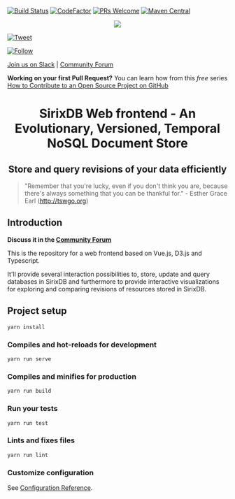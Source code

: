 [![Build Status](https://travis-ci.org/sirixdb/sirix.png)](https://travis-ci.org/sirixdb/sirix)
[![CodeFactor](https://www.codefactor.io/repository/github/sirixdb/sirix/badge)](https://www.codefactor.io/repository/github/sirixdb/sirix)
[![PRs Welcome](https://img.shields.io/badge/PRs-welcome-brightgreen.svg?style=flat-square)](http://makeapullrequest.com)
[![Maven Central](https://img.shields.io/maven-central/v/io.sirix/sirix-parent.svg)](https://search.maven.org/search?q=g:io.sirix)

<p align="center"><img src="https://raw.githubusercontent.com/sirixdb/sirix/master/logo.png"/></p>

[![Tweet](https://img.shields.io/twitter/url/http/shields.io.svg?style=social)](https://twitter.com/intent/tweet?text=SirixDB+-+a+storage+system%2C+which+creates+%28very+small-sized%29+snapshots+of+your+data+on+every+transaction-commit+through+the+implementation+of+a+novel+sliding+snapshot+algorithm.&url=http://sirix.io&via=sirix&hashtags=versioning,diffing,xml,kotlin,coroutines,vertx)

[![Follow](https://img.shields.io/twitter/follow/sirixdb.svg?style=social)](https://twitter.com/sirixdb)

[Join us on Slack](https://join.slack.com/t/sirixdb/shared_invite/enQtNjI1Mzg4NTY4ODUzLTI3NTE0NDY3MzhkOTliOWI1NDY2MjI5ZWFkNjlmYTQ1N2NjNjgyZjMzYmJiNWFmMGNiZDYzM2VkYTU3YmY3MmQ) | [Community Forum](https://sirix.discourse.group/)

**Working on your first Pull Request?** You can learn how from this *free* series [How to Contribute to an Open Source Project on GitHub](https://egghead.io/series/how-to-contribute-to-an-open-source-project-on-github)

<h1 align="center">SirixDB Web frontend - An Evolutionary, Versioned, Temporal NoSQL Document Store</h1>
<h2 align="center">Store and query revisions of your data efficiently</h2>

>"Remember that you're lucky, even if you don't think you are, because there's always something that you can be thankful for." - Esther Grace Earl (http://tswgo.org)

## Introduction

**Discuss it in the [Community Forum](https://sirix.discourse.group)**

This is the repository for a web frontend based on Vue.js, D3.js and Typescript.

It'll provide several interaction possibilities to, store, update and query databases in SirixDB and furthermore to provide interactive visualizations for exploring and comparing revisions of resources stored in SirixDB.

## Project setup
```
yarn install
```

### Compiles and hot-reloads for development
```
yarn run serve
```

### Compiles and minifies for production
```
yarn run build
```

### Run your tests
```
yarn run test
```

### Lints and fixes files
```
yarn run lint
```

### Customize configuration
See [Configuration Reference](https://cli.vuejs.org/config/).
